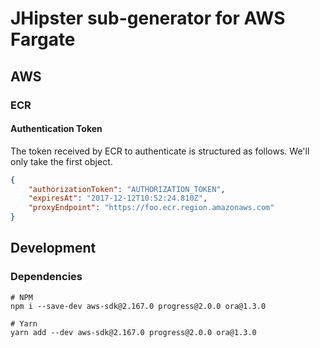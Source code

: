 # JHipster sub-generator for AWS Fargate

## AWS

### ECR

#### Authentication Token

The token received by ECR to authenticate is structured as follows. We'll only take the first object.

```json
{
    "authorizationToken": "AUTHORIZATION_TOKEN",
    "expiresAt": "2017-12-12T10:52:24.810Z",
    "proxyEndpoint": "https://foo.ecr.region.amazonaws.com"
}
```

## Development

### Dependencies

```
# NPM
npm i --save-dev aws-sdk@2.167.0 progress@2.0.0 ora@1.3.0

# Yarn
yarn add --dev aws-sdk@2.167.0 progress@2.0.0 ora@1.3.0
```
